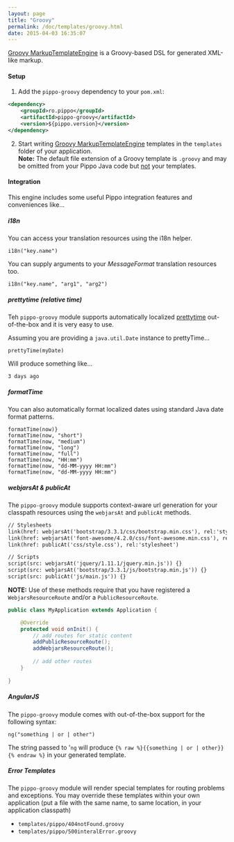 ```yaml
---
layout: page
title: "Groovy"
permalink: /doc/templates/groovy.html
date: 2015-04-03 16:35:07
---
```


[Groovy MarkupTemplateEngine][groovy] is a Groovy-based DSL for generated XML-like markup.

#### Setup

1) Add the `pippo-groovy` dependency to your `pom.xml`:

```xml
<dependency>
    <groupId>ro.pippo</groupId>
    <artifactId>pippo-groovy</artifactId>
    <version>${pippo.version}</version>
</dependency>
```

2)  Start writing [Groovy MarkupTemplateEngine][groovy] templates in the `templates` folder of your application.  
**Note:** The default file extension of a Groovy template is `.groovy` and may be omitted from your Pippo Java code but <u>not</u> your templates.

#### Integration

This engine includes some useful Pippo integration features and conveniences like... 

##### i18n

You can access your translation resources using the i18n helper.

```
i18n("key.name")
```

You can supply arguments to your *MessageFormat* translation resources too.

```
i18n("key.name", "arg1", "arg2")
```

##### prettytime (relative time)

Teh `pippo-groovy` module supports automatically localized [prettytime][prettytime] out-of-the-box and it is very easy to use.

Assuming you are providing a `java.util.Date` instance to prettyTime...

```
prettyTime(myDate)
```

Will produce something like...

```
3 days ago
```

##### formatTime

You can also automatically format localized dates using standard Java date format patterns.

```
formatTime(now)}
formatTime(now, "short")
formatTime(now, "medium")
formatTime(now, "long")
formatTime(now, "full")
formatTime(now, "HH:mm")
formatTime(now, "dd-MM-yyyy HH:mm")
formatTime(now, "dd-MM-yyyy HH:mm")
```

##### webjarsAt & publicAt

The `pippo-groovy` module supports context-aware url generation for your classpath resources using the `webjarsAt` and `publicAt` methods.

```html
// Stylesheets
link(href: webjarsAt('bootstrap/3.3.1/css/bootstrap.min.css'), rel:'stylesheet')
link(href: webjarsAt('font-awesome/4.2.0/css/font-awesome.min.css'), rel:'stylesheet')
link(href: publicAt('css/style.css'), rel:'stylesheet')

// Scripts
script(src: webjarsAt('jquery/1.11.1/jquery.min.js')) {}
script(src: webjarsAt('bootstrap/3.3.1/js/bootstrap.min.js')) {}
script(src: publicAt('js/main.js')) {}
```

**NOTE:** Use of these methods require that you have registered a `WebjarsResourceRoute` and/or a `PublicResourceRoute`.

```java
public class MyApplication extends Application {

    @Override
    protected void onInit() {
        // add routes for static content
        addPublicResourceRoute();
        addWebjarsResourceRoute();    
        
        // add other routes
    }
    
}
```

##### AngularJS

The `pippo-groovy` module comes with out-of-the-box support for the following syntax:

```
ng("something | or | other")
```

The string passed to '`ng` will produce `{% raw %}{{something | or | other}}{% endraw %}` in your generated template.

##### Error Templates

The `pippo-groovy` module will render special templates for routing problems and exceptions. 
You may override these templates within your own application (put a file with the same name, to same location, in your application classpath)

- `templates/pippo/404notFound.groovy`
- `templates/pippo/500interalError.groovy`

[groovy]: http://docs.groovy-lang.org/docs/latest/html/documentation/template-engines.html#_the_markuptemplateengine
[prettytime]: http://ocpsoft.org/prettytime
